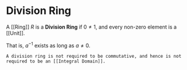 # Division Ring

A [[Ring]] $R$ is a **Division Ring** if $0\neq 1$, and every non-zero element is a [[Unit]].

That is, $a^{-1}$ exists as long as $a \neq 0$.

```ad-important
A division ring is not required to be commutative, and hence is not required to be an [[Integral Domain]].
```